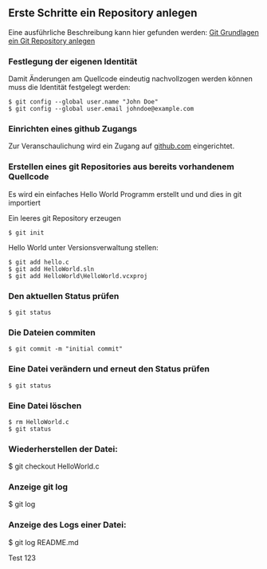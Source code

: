 Erste Schritte ein Repository anlegen
--------------------------------------

Eine ausführliche Beschreibung kann hier gefunden werden: [Git Grundlagen ein Git Repository anlegen](http://git-scm.com/book/de/Git-Grundlagen-Ein-Git-Repository-anlegen)

### Festlegung der eigenen Identität

Damit Änderungen am Quellcode eindeutig nachvollzogen werden können muss die Identität festgelegt werden:

    $ git config --global user.name "John Doe"
    $ git config --global user.email johndoe@example.com


### Einrichten eines github Zugangs

Zur Veranschaulichung wird ein Zugang auf [github.com](http://github.com) eingerichtet.


### Erstellen eines git Repositories aus bereits vorhandenem Quellcode

Es wird ein einfaches Hello World Programm erstellt und und dies in git importiert

Ein leeres git Repository erzeugen

    $ git init

Hello World unter Versionsverwaltung stellen:

    $ git add hello.c
    $ git add HelloWorld.sln
    $ git add HelloWorld\HelloWorld.vcxproj

### Den aktuellen Status prüfen

    $ git status 

### Die Dateien commiten

    $ git commit -m "initial commit"

### Eine Datei verändern und erneut den Status prüfen

    $ git status

### Eine Datei löschen

    $ rm HelloWorld.c
    $ git status
    
### Wiederherstellen der Datei:

   $ git checkout HelloWorld.c

### Anzeige git log

   $ git log

### Anzeige des Logs einer Datei:

   $ git log README.md

Test 123
